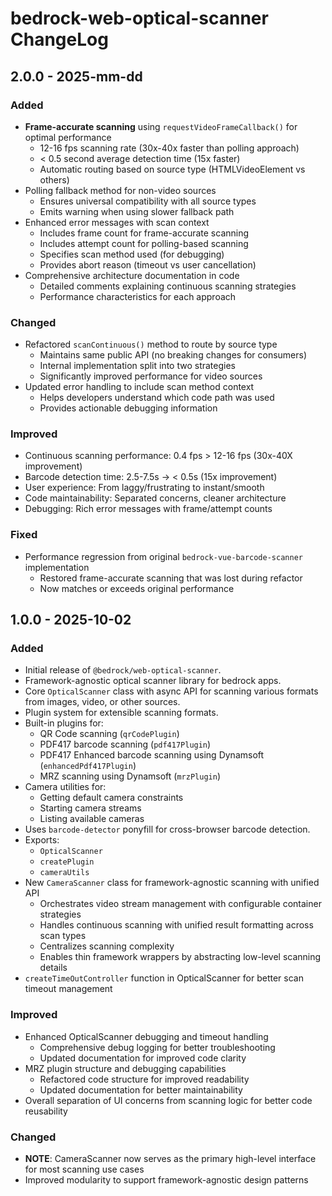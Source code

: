 # bedrock-web-optical-scanner ChangeLog

## 2.0.0 - 2025-mm-dd

### Added

- **Frame-accurate scanning** using `requestVideoFrameCallback()` for optimal performance
  - 12-16 fps scanning rate (30x-40x faster than polling approach)
  - < 0.5 second average detection time (15x faster)
  - Automatic routing based on source type (HTMLVideoElement vs others)
- Polling fallback method for non-video sources
  - Ensures universal compatibility with all source types
  - Emits warning when using slower fallback path
- Enhanced error messages with scan context
  - Includes frame count for frame-accurate scanning
  - Includes attempt count for polling-based scanning
  - Specifies scan method used (for debugging)
  - Provides abort reason (timeout vs user cancellation)
- Comprehensive architecture documentation in code
  - Detailed comments explaining continuous scanning strategies
  - Performance characteristics for each approach

### Changed

- Refactored `scanContinuous()` method to route by source type
  - Maintains same public API (no breaking changes for consumers)
  - Internal implementation split into two strategies
  - Significantly improved performance for video sources
- Updated error handling to include scan method context
  - Helps developers understand which code path was used
  - Provides actionable debugging information

### Improved

- Continuous scanning performance: 0.4 fps > 12-16 fps (30x-40X improvement)
- Barcode detection time: 2.5-7.5s → < 0.5s (15x improvement)
- User experience: From laggy/frustrating to instant/smooth
- Code maintainability: Separated concerns, cleaner architecture
- Debugging: Rich error messages with frame/attempt counts

### Fixed

- Performance regression from original `bedrock-vue-barcode-scanner` implementation
  - Restored frame-accurate scanning that was lost during refactor
  - Now matches or exceeds original performance


## 1.0.0 - 2025-10-02

### Added

- Initial release of `@bedrock/web-optical-scanner`.
- Framework-agnostic optical scanner library for bedrock apps.
- Core `OpticalScanner` class with async API for scanning various formats from images, video, or other sources.
- Plugin system for extensible scanning formats.
- Built-in plugins for:
  - QR Code scanning (`qrCodePlugin`)
  - PDF417 barcode scanning (`pdf417Plugin`)
  - PDF417 Enhanced barcode scanning using Dynamsoft (`enhancedPdf417Plugin`)
  - MRZ scanning using Dynamsoft (`mrzPlugin`)
- Camera utilities for:
  - Getting default camera constraints
  - Starting camera streams
  - Listing available cameras
- Uses `barcode-detector` ponyfill for cross-browser barcode detection.
- Exports:
  - `OpticalScanner`
  - `createPlugin`
  - `cameraUtils`
- New `CameraScanner` class for framework-agnostic scanning with unified API
  - Orchestrates video stream management with configurable container strategies
  - Handles continuous scanning with unified result formatting across scan types
  - Centralizes scanning complexity
  - Enables thin framework wrappers by abstracting low-level scanning details
- `createTimeOutController` function in OpticalScanner for better scan timeout management

### Improved

- Enhanced OpticalScanner debugging and timeout handling
  - Comprehensive debug logging for better troubleshooting
  - Updated documentation for improved code clarity
- MRZ plugin structure and debugging capabilities
  - Refactored code structure for improved readability
  - Updated documentation for better maintainability
- Overall separation of UI concerns from scanning logic for better code reusability

### Changed

- **NOTE**: CameraScanner now serves as the primary high-level interface for most scanning use cases
- Improved modularity to support framework-agnostic design patterns
